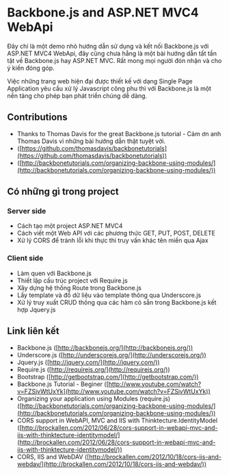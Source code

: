 # Backbone.js and ASP.NET MVC4 WebApi

Đây chỉ là một demo nhỏ hướng dẫn sử dụng và kết nối Backbone.js với ASP.NET MVC4 WebApi, đây cũng chưa hẳng là một bài hướng dẫn tất tần tật về Backbone.js hay ASP.NET MVC. Rất mong mọi người đón nhận và cho ý kiến đóng góp.

Việc những trang web hiện đại được thiết kế với dạng Single Page Application yêu cầu xử lý Javascript công phu thì với Backbone.js là một nền tảng cho phép bạn phát triển chúng dễ dàng.

## Contributions
 * Thanks to Thomas Davis for the great Backbone.js tutorial - Cảm ơn anh Thomas Davis vì những bài hướng dẫn thật tuyệt vời.
 * ([https://github.com/thomasdavis/backbonetutorials](https://github.com/thomasdavis/backbonetutorials))
 * ([http://backbonetutorials.com/organizing-backbone-using-modules/](http://backbonetutorials.com/organizing-backbone-using-modules/))

## Có những gì trong project

### Server side
  * Cách tạo một project ASP.NET MVC4 
  * Cách viết một Web API với các phương thức GET, PUT, POST, DELETE
  * Xử lý CORS để tránh lỗi khi thực thi truy vấn khác tên miền qua Ajax

### Client side
  * Làm quen với Backbone.js
  * Thiết lập cấu trúc project với Require.js
  * Xây dựng hệ thống Route trong Backbone.js
  * Lấy template và đổ dữ liệu vào template thông qua Underscore.js
  * Xử lý truy xuất CRUD thông qua các hàm có sẵn trong Backbone.js kết hợp Jquery.js

## Link liên kết
 * Backbone.js ([http://backbonejs.org/](http://backbonejs.org/))
 * Underscore.js ([http://underscorejs.org/](http://underscorejs.org/))
 * Jquery.js ([http://jquery.com/](http://jquery.com/))
 * Require.js ([http://requirejs.org/](http://requirejs.org/))
 * Bootstrap ([http://getbootstrap.com/](http://getbootstrap.com/))
 * Backbone.js Tutorial - Beginer ([http://www.youtube.com/watch?v=FZSjvWtUxYk](http://www.youtube.com/watch?v=FZSjvWtUxYk))
 * Organizing your application using Modules (require.js)([http://backbonetutorials.com/organizing-backbone-using-modules/](http://backbonetutorials.com/organizing-backbone-using-modules/))
 * CORS support in WebAPI, MVC and IIS with Thinktecture.IdentityModel ([http://brockallen.com/2012/06/28/cors-support-in-webapi-mvc-and-iis-with-thinktecture-identitymodel/](http://brockallen.com/2012/06/28/cors-support-in-webapi-mvc-and-iis-with-thinktecture-identitymodel/))
 * CORS, IIS and WebDAV ([http://brockallen.com/2012/10/18/cors-iis-and-webdav/](http://brockallen.com/2012/10/18/cors-iis-and-webdav/))
